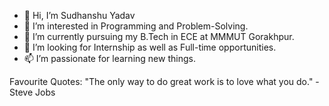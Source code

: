 - 👋 Hi, I’m Sudhanshu Yadav
- 👀 I’m interested in Programming and Problem-Solving.
- 🌱 I’m currently pursuing my B.Tech in ECE at MMMUT Gorakhpur.
- 💞️ I’m looking for Internship as well as Full-time opportunities.
- 📫 I’m passionate for learning new things.

Favourite Quotes:
   "The only way to do great work is to love what you do." - Steve Jobs


<!---
sudhanshu0405/sudhanshu0405 is a ✨ special ✨ repository because its `README.md` (this file) appears on your GitHub profile.
You can click the Preview link to take a look at your changes.
--->
